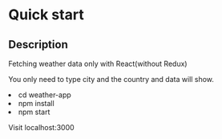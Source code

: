 # Quick start

## Description
<p>Fetching weather data only with React(without Redux)</p>
<p>You only need to type city and the country and data will show.</p>

<li>cd weather-app</li>
<li>npm install</li>
<li>npm start</li>
<p>Visit localhost:3000</p>
